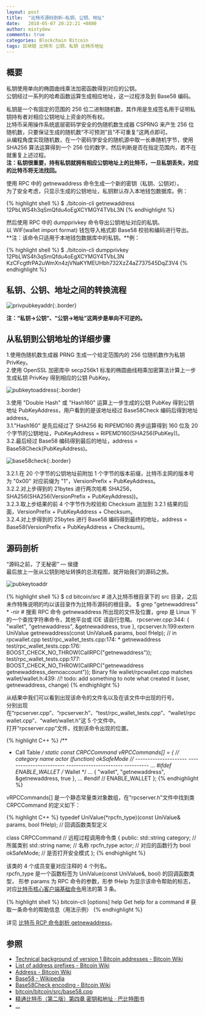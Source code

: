 ```yaml
---
layout: post
title:  "比特币源码剖析—私钥、公钥、地址"
date:   2018-05-07 20:22:21 +0800
author: mistydew
comments: true
categories: Blockchain Bitcoin
tags: 区块链 比特币 公钥、私钥 比特币地址
---
```

## 概要
私钥使用单向的椭圆曲线乘法加密函数得到对应的公钥。<br>
公钥经过一系列的哈希函数运算生成相应地址，这一过程涉及到 Base58 编码。

私钥是一个有固定的范围的 256 位二进制随机数，其作用是生成签名用于证明私钥持有者对相应公钥地址上资金的所有权。<br>
比特币采用操作系统底层密码学安全的伪随机数生成器 CSPRNG 来产生 256 位随机数，只要保证生成的随机数“不可预测”且“不可重复”这两点即可。<br>
从编程角度实现随机数，在一个密码学安全的随机源中取一长串随机字节，使用 SHA256 算法运算得到一个 256 位的数字，然后判断是否在指定范围内，若不在就重复上述过程。<br>
**注：私钥很重要，持有私钥就拥有相应公钥地址上的比特币，一旦私钥丢失，对应的比特币将无法找回。**

使用 RPC 中的 getnewaddress 命令生成一个新的密钥（私钥、公钥对）。<br>
为了安全考虑，只显示生成的公钥地址，私钥默认存入本地钱包数据库。例：

{% highlight shell %}
$ ./bitcoin-cli getnewaddress
12PbLWS4h3qSmQfdu4oEgXCYMGY4TVbL3N
{% endhighlight %}

然后使用 RPC 中的 dumpprivkey 命令导出公钥地址对应的私钥。<br>
以 WIF(wallet import format) 钱包导入格式即 Base58 校验和编码进行导出。<br>
**注：该命令只适用于本地钱包数据库中的私钥。**例：

{% highlight shell %}
$ ./bitcoin-cli dumpprivkey 12PbLWS4h3qSmQfdu4oEgXCYMGY4TVbL3N
KzCFcgtfrPA2uWmXn4zjVNaKYMEUHbh732XzZ4aZ737545DqZ3V4
{% endhighlight %}

## 私钥、公钥、地址之间的转换流程

![privpubkeyaddr](/images/privpubkeyaddr.png){:.border}

**注：“私钥->公钥”、“公钥->地址”这两步是单向不可逆的。**

## 从私钥到公钥地址的详细步骤

1.使用伪随机数生成器 PRNG 生成一个给定范围内的 256 位随机数作为私钥 PrivKey。<br>
2.使用 OpenSSL 加密库中 secp256k1 标准的椭圆曲线相乘加密算法计算上一步生成私钥 PrivKey 得到相应的公钥 PubKey。

![pubkeytoaddress](/images/pubkeytoaddress.png){:.border}

3.使用 "Double Hash" 或 "Hash160" 运算上一步生成的公钥 PubKey 得到公钥地址 PubKeyAddress，用户看到的是该地址经过 Base58Check 编码后得到地址 address。<br>
3.1."Hash160" 是先后经过了 SHA256 和 RIPEMD160 两步运算得到 160 位及 20 个字节的公钥地址，PubKeyAddress = RIPEMD160(SHA256(PubKey))。<br>
3.2.最后经过 Base58 编码得到最后的地址，address = Base58Check(PubKeyAddress)。

![base58check](/images/base58check.png){:.border}

3.2.1.在 20 个字节的公钥地址前附加 1 个字节的版本前缀，比特币主网的版本号为 "0x00" 对应前缀为 "1"，VersionPrefix + PubKeyAddress。<br>
3.2.2.对上步得到的 21bytes 进行两次哈希 SHA256，SHA256(SHA256(VersionPrefix + PubKeyAddress))。<br>
3.2.3.取上步结果的前 4 个字节作为校验和 Checksum 追加到 3.2.1 结果的后面，VersionPrefix + PubKeyAddress + Checksum。<br>
3.2.4.对上步得到的 25bytes 进行 Base58 编码得到最终的地址，address = Base58(VersionPrefix + PubKeyAddress + Checksum)。

## 源码剖析

“源码之前，了无秘密” — 侯捷<br>
最后放上一张从公钥到地址转换的总流程图，就开始我们的源码之旅。

![pubkeytoaddr](/images/pubkeytoaddr.png)

{% highlight shell %}
$ cd bitcoin/src # 进入比特币根目录下的 src 目录，之后未作特殊说明的均以该目录作为比特币源码的根目录。
$ grep "getnewaddress" * -nir # 搜索 RPC 命令 getnewaddress 所出现的文件及位置，grep 是 Linux 下的一个查找字符串命令，其他平台或 IDE 请自行忽略。
rpcserver.cpp:344:    { "wallet",             "getnewaddress",          &getnewaddress,          true  },
rpcserver.h:199:extern UniValue getnewaddress(const UniValue& params, bool fHelp); // in rpcwallet.cpp
test/rpc_wallet_tests.cpp:174:     * 		getnewaddress
test/rpc_wallet_tests.cpp:176:    BOOST_CHECK_NO_THROW(CallRPC("getnewaddress"));
test/rpc_wallet_tests.cpp:177:    BOOST_CHECK_NO_THROW(CallRPC("getnewaddress getnewaddress_demoaccount"));
Binary file wallet/rpcwallet.cpp matches
wallet/wallet.h:439:    //! todo: add something to note what created it (user, getnewaddress, change)
{% endhighlight %}

从结果中我们可以看到出现该命令的文件名以及在该文件中出现的行号。<br>
分别出现在“rpcserver.cpp”、“rpcserver.h”、“test/rpc_wallet_tests.cpp”、“wallet/rpcwallet.cpp”、“wallet/wallet.h”这 5 个文件中。<br>
打开“rpcserver.cpp”文件，找到该命令出现的位置。

{% highlight C++ %}
/**
 * Call Table
 */
static const CRPCCommand vRPCCommands[] =
{ //  category              name                      actor (function)         okSafeMode
  //  --------------------- ------------------------  -----------------------  ----------
                                       ...
#ifdef ENABLE_WALLET
    /* Wallet */
                                       ...
    { "wallet",             "getnewaddress",          &getnewaddress,          true  },
                                       ...
#endif // ENABLE_WALLET
};
{% endhighlight %}

vRPCCommands[] 是一个静态常量类对象数组，在“rpcserver.h”文件中找到类 CRPCCommand 的定义如下：

{% highlight C++ %}
typedef UniValue(*rpcfn_type)(const UniValue& params, bool fHelp); // 回调函数类型定义

class CRPCCommand // 远程过程调用命令类
{
public:
    std::string category; // 所属类别
    std::string name; // 名称
    rpcfn_type actor; // 对应的函数行为
    bool okSafeMode; // 是否打开安全模式
};
{% endhighlight %}

该类的 4 个成员变量对应注释的 4 个列名。<br>
rpcfn_type 是一个函数标签为 UniValue(const UniValue&, bool) 的回调函数类型，
形参 params 为 RPC 命令的参数，形参 fHelp 为显示该命令帮助的标志，对应[比特币核心客户端基础命令](/blog/2018/05/bitcoin-cli-commands.html)用法的第 3 条。

{% highlight shell %}
  bitcoin-cli [options] help <command>      Get help for a command # 获取一条命令的帮助信息（用法示例）
{% endhighlight %}

详见 [比特币 RCP 命令剖析 getnewaddress](/blog/2018/06/bitcoin-rpc-command-getnewaddress.html)。

## 参照
* [Technical background of version 1 Bitcoin addresses - Bitcoin Wiki](https://en.bitcoin.it/wiki/Technical_background_of_version_1_Bitcoin_addresses)
* [List of address prefixes - Bitcoin Wiki](https://en.bitcoin.it/wiki/List_of_address_prefixes)
* [Address - Bitcoin Wiki](https://en.bitcoin.it/wiki/Address)
* [Base58 - Wikipedia](https://en.wikipedia.org/wiki/Base58)
* [Base58Check encoding - Bitcoin Wiki](https://en.bitcoin.it/wiki/Base58Check_encoding)
* [bitcoin/bitcoin/src/base58.cpp](https://github.com/bitcoin/bitcoin/blob/master/src/base58.cpp)
* [精通比特币（第二版）第四章 密钥和地址 · 巴比特图书](http://book.8btc.com/books/6/masterbitcoin2cn/_book/ch04.html)
* [...](https://github.com/mistydew/blockchain)
